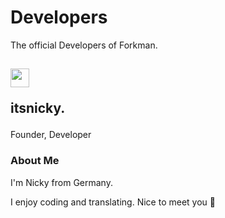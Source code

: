 # Developers

The official Developers of Forkman.

## <div class="heading"><img src="https://cdn.discordapp.com/avatars/729343563401265193/009ddbb31824dca131de2d433b1d2ddb.png" width="30" height="30"> <p>itsnicky.</p></div>

Founder, Developer

### About Me

I'm Nicky from Germany.

I enjoy coding and translating. Nice to meet you 👋
